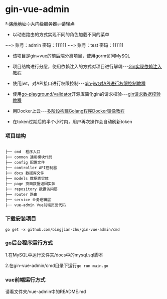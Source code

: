 # gin-vue-admin
~~* [演示地址](http://zbj-home.picp.io)：入门级服务器，请轻点~~

* 以动态路由的方式实现不同的角色加载不同的菜单

~~> 账号：admin  密码：111111
~~> 账号：test   密码：111111

* 该项目是gin+vue的前后端分离项目，使用gorm访问MySQL

* 项目结构进行分层，使用依赖注入的方式对项目进行解耦---[Gin实现依赖注入教程](https://www.cnblogs.com/FireworksEasyCool/p/11805148.html)

* 使用jwt，对API接口进行权限控制---[gin-jwt对API进行权限控制教程](https://www.cnblogs.com/FireworksEasyCool/p/11455834.html)

* 使用[go-playground/validator](https://github.com/go-playground/validator)开源库简化gin的请求校验---[gin请求数据校验教程](https://www.cnblogs.com/FireworksEasyCool/p/12794311.html)

* 用Docker上云---[多阶段构建Golang程序Docker镜像教程](https://www.cnblogs.com/FireworksEasyCool/p/12838875.html)

* 在token过期后的半个小时内，用户再次操作会自动刷新token

### 项目结构

<pre><code>
├── cmd  程序入口
├── common 通用模块代码
├── config 配置文件
├── controller API控制器
├── docs 数据库文件
├── models 数据表实体
├── page 页面数据返回实体
├── repository 数据访问层
├── router 路由
├── service 业务逻辑层
├── vue-admin Vue前端页面代码
</code></pre>

### 下载安装项目
`go get -x github.com/bingjian-zhu/gin-vue-admin/cmd`

### go后台程序运行方式

1.在MySQL中运行文件夹/docs中的mysql.sql脚本

2.在gin-vue-admin/cmd目录下运行`go run main.go`

### vue前端运行方式

请看文件夹/vue-admin中的README.md
